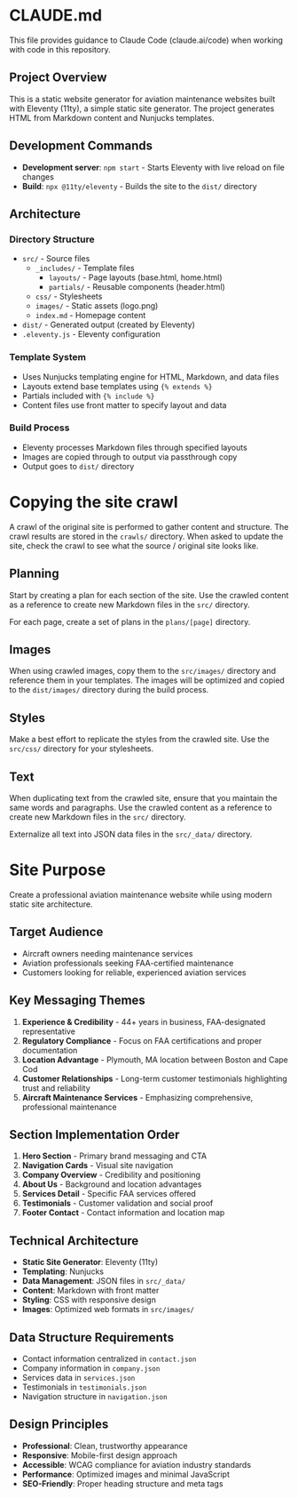 # CLAUDE.md

This file provides guidance to Claude Code (claude.ai/code) when working with code in this repository.

## Project Overview

This is a static website generator for aviation maintenance websites built with Eleventy (11ty), a simple static site generator. The project generates HTML from Markdown content and Nunjucks templates.

## Development Commands

- **Development server**: `npm start` - Starts Eleventy with live reload on file changes
- **Build**: `npx @11ty/eleventy` - Builds the site to the `dist/` directory

## Architecture

### Directory Structure

- `src/` - Source files
  - `_includes/` - Template files
    - `layouts/` - Page layouts (base.html, home.html)
    - `partials/` - Reusable components (header.html)
  - `css/` - Stylesheets
  - `images/` - Static assets (logo.png)
  - `index.md` - Homepage content
- `dist/` - Generated output (created by Eleventy)
- `.eleventy.js` - Eleventy configuration

### Template System

- Uses Nunjucks templating engine for HTML, Markdown, and data files
- Layouts extend base templates using `{% extends %}`
- Partials included with `{% include %}`
- Content files use front matter to specify layout and data

### Build Process

- Eleventy processes Markdown files through specified layouts
- Images are copied through to output via passthrough copy
- Output goes to `dist/` directory

# Copying the site crawl

A crawl of the original site is performed to gather content and structure. The crawl results are stored in the `crawls/` directory. When asked to update the site, check the crawl to see what the source / original site looks like.

## Planning

Start by creating a plan for each section of the site. Use the crawled content as a reference to create new Markdown files in the `src/` directory.

For each page, create a set of plans in the `plans/[page]` directory.

## Images

When using crawled images, copy them to the `src/images/` directory and reference them in your templates. The images will be optimized and copied to the `dist/images/` directory during the build process.

## Styles

Make a best effort to replicate the styles from the crawled site. Use the `src/css/` directory for your stylesheets.

## Text

When duplicating text from the crawled site, ensure that you maintain the same words and paragraphs. Use the crawled content as a reference to create new Markdown files in the `src/` directory.

Externalize all text into JSON data files in the `src/_data/` directory.

# Site Purpose

Create a professional aviation maintenance website while using modern static site architecture.

## Target Audience

- Aircraft owners needing maintenance services
- Aviation professionals seeking FAA-certified maintenance
- Customers looking for reliable, experienced aviation services

## Key Messaging Themes

1. **Experience & Credibility** - 44+ years in business, FAA-designated representative
2. **Regulatory Compliance** - Focus on FAA certifications and proper documentation
3. **Location Advantage** - Plymouth, MA location between Boston and Cape Cod
4. **Customer Relationships** - Long-term customer testimonials highlighting trust and reliability
5. **Aircraft Maintenance Services** - Emphasizing comprehensive, professional maintenance

## Section Implementation Order

1. **Hero Section** - Primary brand messaging and CTA
2. **Navigation Cards** - Visual site navigation
3. **Company Overview** - Credibility and positioning
4. **About Us** - Background and location advantages
5. **Services Detail** - Specific FAA services offered
6. **Testimonials** - Customer validation and social proof
7. **Footer Contact** - Contact information and location map

## Technical Architecture

- **Static Site Generator**: Eleventy (11ty)
- **Templating**: Nunjucks
- **Data Management**: JSON files in `src/_data/`
- **Content**: Markdown with front matter
- **Styling**: CSS with responsive design
- **Images**: Optimized web formats in `src/images/`

## Data Structure Requirements

- Contact information centralized in `contact.json`
- Company information in `company.json`
- Services data in `services.json`
- Testimonials in `testimonials.json`
- Navigation structure in `navigation.json`

## Design Principles

- **Professional**: Clean, trustworthy appearance
- **Responsive**: Mobile-first design approach
- **Accessible**: WCAG compliance for aviation industry standards
- **Performance**: Optimized images and minimal JavaScript
- **SEO-Friendly**: Proper heading structure and meta tags
